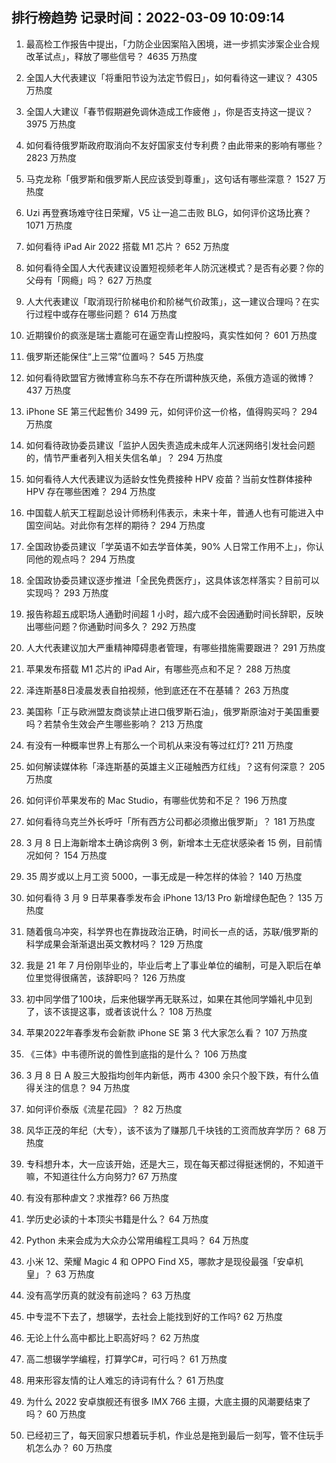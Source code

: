 
## 排行榜趋势 记录时间：2022-03-09 10:09:14
  
  1. 最高检工作报告中提出，「力防企业因案陷入困境，进一步抓实涉案企业合规改革试点」，释放了哪些信号？ 4635 万热度
    
  2. 全国人大代表建议「将重阳节设为法定节假日」，如何看待这一建议？ 4305 万热度
    
  3. 全国人大建议「春节假期避免调休造成工作疲倦 」，你是否支持这一提议？ 3975 万热度
    
  4. 如何看待俄罗斯政府取消向不友好国家支付专利费？由此带来的影响有哪些？ 2823 万热度
    
  5. 马克龙称「俄罗斯和俄罗斯人民应该受到尊重」，这句话有哪些深意？ 1527 万热度
    
  6. Uzi 再登赛场难守往日荣耀，V5 让一追二击败 BLG，如何评价这场比赛？ 1071 万热度
    
  7. 如何看待 iPad Air 2022 搭载 M1 芯片？ 652 万热度
    
  8. 如何看待全国人大代表建议设置短视频老年人防沉迷模式？是否有必要？你的父母有「网瘾」吗？ 627 万热度
    
  9. 人大代表建议「取消现行阶梯电价和阶梯气价政策」，这一建议合理吗？在实行过程中或存在哪些问题？ 614 万热度
    
  10. 近期镍价的疯涨是瑞士嘉能可在逼空青山控股吗，真实性如何？ 601 万热度
    
  11. 俄罗斯还能保住“上三常”位置吗？ 545 万热度
    
  12. 如何看待欧盟官方微博宣称乌东不存在所谓种族灭绝，系俄方造谣的微博？ 437 万热度
    
  13. iPhone SE 第三代起售价 3499 元，如何评价这一价格，值得购买吗？ 294 万热度
    
  14. 如何看待政协委员建议「监护人因失责造成未成年人沉迷网络引发社会问题的，情节严重者列入相关失信名单」？ 294 万热度
    
  15. 如何看待人大代表建议为适龄女性免费接种 HPV 疫苗？当前女性群体接种 HPV 存在哪些困难？ 294 万热度
    
  16. 中国载人航天工程副总设计师杨利伟表示，未来十年，普通人也有可能进入中国空间站。对此你有怎样的期待？ 294 万热度
    
  17. 全国政协委员建议「学英语不如去学音体美，90% 人日常工作用不上」，你认同他的观点吗？ 294 万热度
    
  18. 全国政协委员建议逐步推进「全民免费医疗」，这具体该怎样落实？目前可以实现吗？ 293 万热度
    
  19. 报告称超五成职场人通勤时间超 1 小时，超六成不会因通勤时间长辞职，反映出哪些问题？你通勤时间多久？ 292 万热度
    
  20. 人大代表建议加大严重精神障碍患者管理，有哪些措施需要跟进？ 291 万热度
    
  21. 苹果发布搭载 M1 芯片的 iPad Air，有哪些亮点和不足？ 288 万热度
    
  22. 泽连斯基8日凌晨发表自拍视频，他到底还在不在基辅？ 263 万热度
    
  23. 美国称「正与欧洲盟友商谈禁止进口俄罗斯石油」，俄罗斯原油对于美国重要吗？若禁令生效会产生哪些影响？ 213 万热度
    
  24. 有没有一种概率世界上有那么一个司机从来没有等过红灯? 211 万热度
    
  25. 如何解读媒体称「泽连斯基的英雄主义正碰触西方红线」？这有何深意？ 205 万热度
    
  26. 如何评价苹果发布的 Mac Studio，有哪些优势和不足？ 196 万热度
    
  27. 如何看待乌克兰外长呼吁「所有西方公司都必须撤出俄罗斯」？ 181 万热度
    
  28. 3 月 8 日上海新增本土确诊病例 3 例，新增本土无症状感染者 15 例，目前情况如何？ 154 万热度
    
  29. 35 周岁或以上月工资 5000，一事无成是一种怎样的体验？ 140 万热度
    
  30. 如何看待 3 月 9 日苹果春季发布会 iPhone 13/13 Pro 新增绿色配色？ 135 万热度
    
  31. 随着俄乌冲突，科学界也在靠拢政治正确，时间长一点的话，苏联/俄罗斯的科学成果会渐渐退出英文教材吗？ 129 万热度
    
  32. 我是 21 年 7 月份刚毕业的，毕业后考上了事业单位的编制，可是入职后在单位里觉得很痛苦，该辞职吗？ 126 万热度
    
  33. 初中同学借了100块，后来他辍学再无联系过，如果在其他同学婚礼中见到了，该不该提这事，或者该说什么？ 108 万热度
    
  34. 苹果2022年春季发布会新款 iPhone SE 第 3 代大家怎么看？ 107 万热度
    
  35. 《三体》中韦德所说的兽性到底指的是什么？ 106 万热度
    
  36. 3 月 8 日 A 股三大股指均创年内新低，两市 4300 余只个股下跌，有什么值得关注的信息？ 94 万热度
    
  37. 如何评价泰版《流星花园》？ 82 万热度
    
  38. 风华正茂的年纪（大专），该不该为了赚那几千块钱的工资而放弃学历？ 68 万热度
    
  39. 专科想升本，大一应该开始，还是大三，现在每天都过得挺迷惘的，不知道干嘛，不知道往什么方向努力? 67 万热度
    
  40. 有没有那种虐文？求推荐? 66 万热度
    
  41. 学历史必读的十本顶尖书籍是什么？ 64 万热度
    
  42. Python 未来会成为大众办公常用编程工具吗？ 64 万热度
    
  43. 小米 12、荣耀 Magic 4 和 OPPO Find X5，哪款才是现役最强「安卓机皇」？ 63 万热度
    
  44. 没有高学历真的就没有前途吗？ 63 万热度
    
  45. 中专混不下去了，想辍学，去社会上能找到好的工作吗? 62 万热度
    
  46. 无论上什么高中都比上职高好吗？ 62 万热度
    
  47. 高二想辍学学编程，打算学C#，可行吗？ 61 万热度
    
  48. 用来形容友情的让人难忘的诗词有什么？ 61 万热度
    
  49. 为什么 2022 安卓旗舰还有很多 IMX 766 主摄，大底主摄的风潮要结束了吗？ 60 万热度
    
  50. 已经初三了，每天回家只想着玩手机，作业总是拖到最后一刻写，管不住玩手机怎么办？ 60 万热度
    